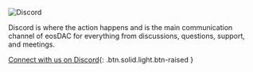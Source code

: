![Discord](/assets/support/discord.svg)

Discord is where the action happens and is the main communication channel of eosDAC for everything from discussions, questions, support, and meetings.

[Connect with us on Discord](https://discord.io/eosdac){: .btn.solid.light.btn-raised }
